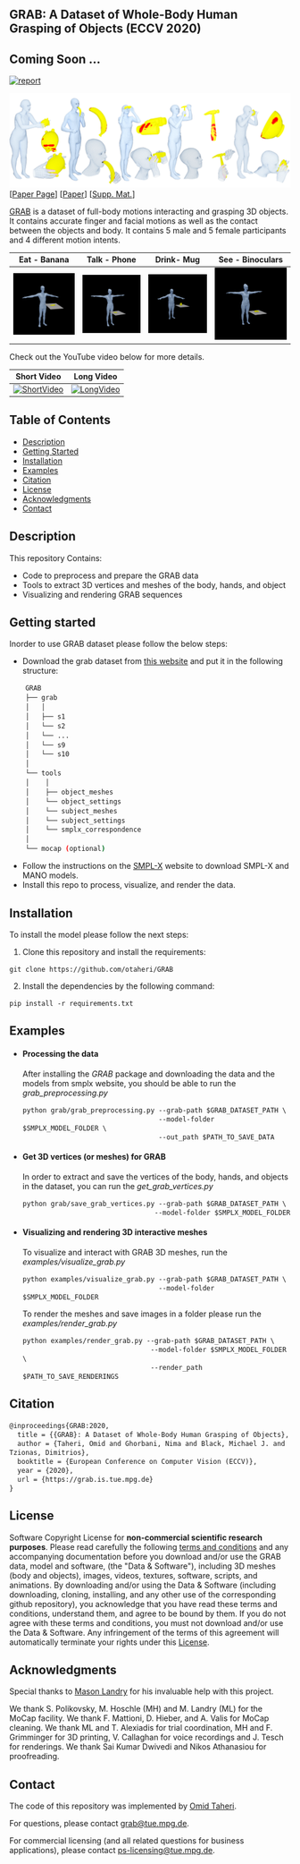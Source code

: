 ## GRAB: A Dataset of Whole-Body Human Grasping of Objects (ECCV 2020)

## Coming Soon ...

[![report](https://img.shields.io/badge/arxiv-report-red)](https://grab.is.tue.mpg.de)

![GRAB-Teaser](images/teaser.png)
[[Paper Page](https://grab.is.tue.mpg.de)] [[Paper](https://grab.is.tue.mpg.de)]
[[Supp. Mat.](https://grab.is.tue.mpg.de)]

[GRAB](http://grab.is.tue.mpg.de) is a dataset of full-body motions interacting and grasping 3D objects.
It contains accurate finger and facial motions as well as the contact between the objects and body. It contains 5 male and 5 female participants and 4
different motion intents.



| Eat - Banana | Talk - Phone|Drink- Mug | See - Binoculars|
| :---: | :---: |:---: | :---: |
| ![GRAB-Teaser](images/banana.gif)|![GRAB-Teaser](images/phone.gif)|![GRAB-Teaser](images/mug.gif)|![GRAB-Teaser](images/binoculars.gif)|



Check out the YouTube video below for more details.

| Short Video | Long Video |
| :---: | :---: |
|  [![ShortVideo](https://img.youtube.com/vi/s5syYMxmNHA/0.jpg)](https://youtu.be/s5syYMxmNHA) | [![LongVideo](https://img.youtube.com/vi/s5syYMxmNHA/0.jpg)](https://youtu.be/s5syYMxmNHA) | 


## Table of Contents
  * [Description](#description)
  * [Getting Started](#getting-started)
  * [Installation](#installation)
  * [Examples](#examples)
  * [Citation](#citation)
  * [License](#license)
  * [Acknowledgments](#acknowledgments)
  * [Contact](#contact)



## Description

This repository Contains:
- Code to preprocess and prepare the GRAB data
- Tools to extract 3D vertices and meshes of the body, hands, and object
- Visualizing and rendering GRAB sequences

## Getting started
Inorder to use GRAB dataset please follow the below steps:

- Download the grab dataset from [this website](http://grab.is.tue.mpg.de) and put it in the following structure:
```bash
    GRAB
    ├── grab
    │   │
    │   ├── s1
    │   └── s2
    │   └── ...
    │   └── s9
    │   └── s10
    │  
    └── tools
    │    │
    │    ├── object_meshes
    │    └── object_settings
    │    └── subject_meshes
    │    └── subject_settings
    │    └── smplx_correspondence
    │  
    └── mocap (optional)
```
- Follow the instructions on the [SMPL-X](https://smpl-x.is.tue.mpg.de) website to download SMPL-X and MANO models.
- Install this repo to process, visualize, and render the data.

## Installation

To install the model please follow the next steps:

1. Clone this repository and install the requirements: 

```Shell
git clone https://github.com/otaheri/GRAB
```
2. Install the dependencies by the following command:
```
pip install -r requirements.txt

```

## Examples

- #### Processing the data

    After installing the *GRAB* package and downloading the data and the models from smplx website, you should be able to run the *grab_preprocessing.py*
    
    ```Shell
    python grab/grab_preprocessing.py --grab-path $GRAB_DATASET_PATH \
                                      --model-folder $SMPLX_MODEL_FOLDER \
                                      --out_path $PATH_TO_SAVE_DATA
    ```

- #### Get 3D vertices (or meshes) for GRAB
    
    In order to extract and save the vertices of the body, hands, and objects in the dataset, you can run the *get_grab_vertices.py*
    
    ```Shell
    python grab/save_grab_vertices.py --grab-path $GRAB_DATASET_PATH \
                                     --model-folder $SMPLX_MODEL_FOLDER
    ```


- #### Visualizing and rendering 3D interactive meshes
    
    To visualize and interact with GRAB 3D meshes, run the *examples/visualize_grab.py*
    
    ```Shell
    python examples/visualize_grab.py --grab-path $GRAB_DATASET_PATH \
                                      --model-folder $SMPLX_MODEL_FOLDER
    ```
    
    To render the meshes and save images in a folder please run the  *examples/render_grab.py*
    
    ```Shell
    python examples/render_grab.py --grab-path $GRAB_DATASET_PATH \
                                    --model-folder $SMPLX_MODEL_FOLDER \
                                    --render_path $PATH_TO_SAVE_RENDERINGS
    ```



## Citation

```
@inproceedings{GRAB:2020,
  title = {{GRAB}: A Dataset of Whole-Body Human Grasping of Objects},
  author = {Taheri, Omid and Ghorbani, Nima and Black, Michael J. and Tzionas, Dimitrios},
  booktitle = {European Conference on Computer Vision (ECCV)},
  year = {2020},
  url = {https://grab.is.tue.mpg.de}
}
```

## License
Software Copyright License for **non-commercial scientific research purposes**.
Please read carefully the following [terms and conditions](https://github.com/otaheri/GRAB/blob/master/LICENSE) and any accompanying documentation
before you download and/or use the GRAB data, model and software, (the "Data & Software"),
including 3D meshes (body and objects), images, videos, textures, software, scripts, and animations.
By downloading and/or using the Data & Software (including downloading,
cloning, installing, and any other use of the corresponding github repository),
you acknowledge that you have read these terms and conditions, understand them,
and agree to be bound by them. If you do not agree with these terms and conditions,
you must not download and/or use the Data & Software. Any infringement of the terms of
this agreement will automatically terminate your rights under this [License](./LICENSE).


## Acknowledgments

Special thanks to [Mason Landry](https://github.com/soubhiksanyal) for his invaluable help with this project.

We thank S. Polikovsky, M. Hoschle (MH) and M. Landry (ML)
for the MoCap facility. We thank F. Mattioni, D. Hieber, and A. Valis for MoCap
cleaning. We thank ML and T. Alexiadis for trial coordination, MH and F. Grimminger
for 3D printing, V. Callaghan for voice recordings and J. Tesch for renderings. We thank Sai Kumar Dwivedi and Nikos Athanasiou for proofreading.
## Contact
The code of this repository was implemented by [Omid Taheri](omid.taheri@tuebingen.mpg.de).

For questions, please contact [grab@tue.mpg.de](grab@tue.mpg.de).

For commercial licensing (and all related questions for business applications), please contact [ps-licensing@tue.mpg.de](ps-licensing@tue.mpg.de).

